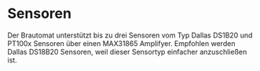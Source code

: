 # Sensoren

Der Brautomat unterstützt bis zu drei Sensoren vom Typ Dallas DS1B20 und PT100x Sensoren über einen MAX31865 Amplifyer. Empfohlen werden Dallas DS18B20 Sensoren, weil dieser Sensortyp einfacher anzuschließen ist.
